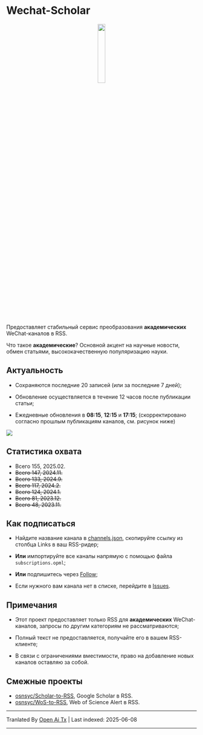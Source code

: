# Wechat-Scholar

<div align=center>
<img src="https://raw.githubusercontent.com/osnsyc/Wechat-Scholar/refs/heads/main/doc/logo.png" width="20%" height="20%">
</div>

Предоставляет стабильный сервис преобразования **академических** WeChat-каналов в RSS.

Что такое **академические**? Основной акцент на научные новости, обмен статьями, высококачественную популяризацию науки.

## Актуальность

- Сохраняются последние 20 записей (или за последние 7 дней);

- Обновление осуществляется в течение 12 часов после публикации статьи;

- Ежедневные обновления в **08:15**, **12:15** и **17:15**; (скорректировано согласно прошлым публикациям каналов, см. рисунок ниже)

![](https://raw.githubusercontent.com/osnsyc/Wechat-Scholar/main/doc/push_time.png)

## Статистика охвата

- Всего 155, 2025.02.
- ~~Всего 147, 2024.11.~~
- ~~Всего 133, 2024.9.~~
- ~~Всего 117, 2024.2.~~
- ~~Всего 124, 2024.1.~~
- ~~Всего 81, 2023.12.~~
- ~~Всего 48, 2023.11.~~

## Как подписаться

- Найдите название канала в [channels.json](https://raw.githubusercontent.com/osnsyc/Wechat-Scholar/main/channels.json), скопируйте ссылку из столбца Links в ваш RSS-ридер;

- **Или** импортируйте все каналы напрямую с помощью файла `subscriptions.opml`;

- **Или** подпишитесь через [Follow](https://app.follow.is/list/71378259800441856);

- Если нужного вам канала нет в списке, перейдите в [Issues](https://github.com/osnsyc/Wechat-Scholar/issues).

## Примечания

- Этот проект предоставляет только RSS для **академических** WeChat-каналов, запросы по другим категориям не рассматриваются;

- Полный текст не предоставляется, получайте его в вашем RSS-клиенте;

- В связи с ограничениями вместимости, право на добавление новых каналов оставляю за собой.

## Смежные проекты

- [osnsyc/Scholar-to-RSS](https://github.com/osnsyc/Scholar-to-RSS), Google Scholar в RSS.
- [osnsyc/WoS-to-RSS](https://github.com/osnsyc/WoS-to-RSS), Web of Science Alert в RSS.

---

Tranlated By [Open Ai Tx](https://github.com/OpenAiTx/OpenAiTx) | Last indexed: 2025-06-08

---